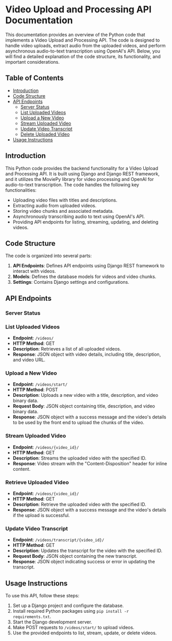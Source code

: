 # Video Upload and Processing API Documentation

This documentation provides an overview of the Python code that implements a Video Upload and Processing API. The code is designed to handle video uploads, extract audio from the uploaded videos, and perform asynchronous audio-to-text transcription using OpenAI's API. Below, you will find a detailed explanation of the code structure, its functionality, and important considerations.

## Table of Contents

- [Introduction](#introduction)
- [Code Structure](#code-structure)
- [API Endpoints](#api-endpoints)
    - [Server Status](#server-status)
    - [List Uploaded Videos](#list-uploaded-videos)
    - [Upload a New Video](#upload-a-new-video)
    - [Stream Uploaded Video](#stream-uploaded-video)
    - [Update Video Transcript](#update-video-transcript)
    - [Delete Uploaded Video](#delete-uploaded-video)
- [Usage Instructions](#usage-instructions)

## Introduction

This Python code provides the backend functionality for a Video Upload and Processing API. It is built using Django and Django REST framework, and it utilizes the MoviePy library for video processing and OpenAI for audio-to-text transcription. The code handles the following key functionalities:

- Uploading video files with titles and descriptions.
- Extracting audio from uploaded videos.
- Storing video chunks and associated metadata.
- Asynchronously transcribing audio to text using OpenAI's API.
- Providing API endpoints for listing, streaming, updating, and deleting videos.

## Code Structure

The code is organized into several parts:

1. **API Endpoints**: Defines API endpoints using Django REST framework to interact with videos.
2. **Models**: Defines the database models for videos and video chunks.
4. **Settings**: Contains Django settings and configurations.

## API Endpoints

### Server Status

### List Uploaded Videos

- **Endpoint**: `/videos/`
- **HTTP Method**: GET
- **Description**: Retrieves a list of all uploaded videos.
- **Response**: JSON object with video details, including title, description, and video URL.

### Upload a New Video

- **Endpoint**: `/videos/start/`
- **HTTP Method**: POST
- **Description**: Uploads a new video with a title, description, and video binary data.
- **Request Body**: JSON object containing title, description, and video binary data.
- **Response**: JSON object with a success message and the video's details to be used by the front end to upload the chunks of the video.

### Stream Uploaded Video

- **Endpoint**: `/videos/{video_id}/`
- **HTTP Method**: GET
- **Description**: Streams the uploaded video with the specified ID.
- **Response**: Video stream with the "Content-Disposition" header for inline content.
### Retrieve Uploaded Video

- **Endpoint**: `/videos/{video_id}/`
- **HTTP Method**: GET
- **Description**: Retrieve  the uploaded video with the specified ID.
- **Response**: JSON object with a success message and the video's details if the upload is successful.


### Update Video Transcript

- **Endpoint**: `/videos/transcript/{video_id}/`
- **HTTP Method**: GET
- **Description**: Updates the transcript for the video with the specified ID.
- **Request Body**: JSON object containing the new transcript.
- **Response**: JSON object indicating success or error in updating the transcript.


## Usage Instructions

To use this API, follow these steps:

1. Set up a Django project and configure the database.
2. Install required Python packages using `pip install -r requirements.txt`.
3. Start the Django development server.
4. Make POST requests to `/videos/start/` to upload videos.
5. Use the provided endpoints to list, stream, update, or delete videos.